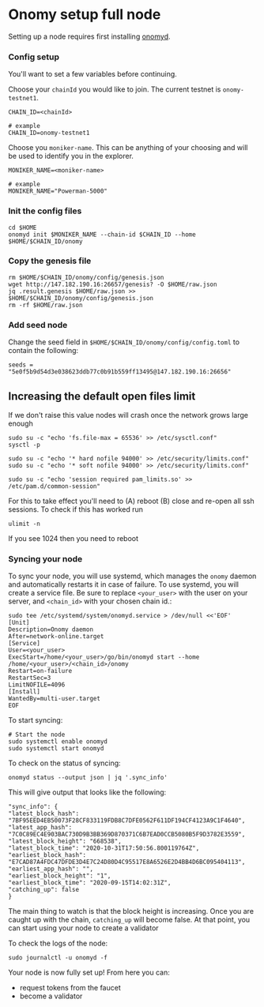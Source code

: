 # Onomy setup full node

Setting up a node requires first installing [onomyd](onomy-testnet-docs/install-onomyd.md).

### Config setup
You'll want to set a few variables before continuing. 

Choose your `chainId` you would like to join. The current testnet is `onomy-testnet1`.
```
CHAIN_ID=<chainId>

# example
CHAIN_ID=onomy-testnet1
```

Choose you `moniker-name`. This can be anything of your choosing and will be used to identify you in the explorer.
```
MONIKER_NAME=<moniker-name>

# example
MONIKER_NAME="Powerman-5000"
```

### Init the config files
```
cd $HOME
onomyd init $MONIKER_NAME --chain-id $CHAIN_ID --home $HOME/$CHAIN_ID/onomy
```

### Copy the genesis file

```
rm $HOME/$CHAIN_ID/onomy/config/genesis.json
wget http://147.182.190.16:26657/genesis? -O $HOME/raw.json
jq .result.genesis $HOME/raw.json >> $HOME/$CHAIN_ID/onomy/config/genesis.json
rm -rf $HOME/raw.json
```

### Add seed node

Change the seed field in `$HOME/$CHAIN_ID/onomy/config/config.toml` to contain the following:

```
seeds = "5e0f5b9d54d3e038623ddb77c0b91b559ff13495@147.182.190.16:26656"
```

## Increasing the default open files limit
If we don't raise this value nodes will crash once the network grows large enough
```
sudo su -c "echo 'fs.file-max = 65536' >> /etc/sysctl.conf"
sysctl -p

sudo su -c "echo '* hard nofile 94000' >> /etc/security/limits.conf"
sudo su -c "echo '* soft nofile 94000' >> /etc/security/limits.conf"

sudo su -c "echo 'session required pam_limits.so' >> /etc/pam.d/common-session"
```
For this to take effect you'll need to (A) reboot (B) close and re-open all ssh sessions.
To check if this has worked run
```
ulimit -n
```
If you see 1024 then you need to reboot

### Syncing your node
To sync your node, you will use systemd, which manages the `onomy` daemon and automatically restarts it in case of failure. To use systemd, you will create a service file. Be sure to replace `<your_user>` with the user on your server, and `<chain_id>` with your chosen chain id.:

```bash:
sudo tee /etc/systemd/system/onomyd.service > /dev/null <<'EOF'
[Unit]
Description=Onomy daemon
After=network-online.target
[Service]
User=<your_user>
ExecStart=/home/<your_user>/go/bin/onomyd start --home /home/<your_user>/<chain_id>/onomy
Restart=on-failure
RestartSec=3
LimitNOFILE=4096
[Install]
WantedBy=multi-user.target
EOF
```

To start syncing:

```
# Start the node
sudo systemctl enable onomyd
sudo systemctl start onomyd
```

To check on the status of syncing:

```
onomyd status --output json | jq '.sync_info'
```

This will give output that looks like the following:
```
"sync_info": {
"latest_block_hash": "7BF95EED4EB50073F28CF833119FDB8C7DFE0562F611DF194CF4123A9C1F4640",
"latest_app_hash": "7C0C89EC4E903BAC730D9B3BB369D870371C6B7EAD0CCB5080B5F9D3782E3559",
"latest_block_height": "668538",
"latest_block_time": "2020-10-31T17:50:56.800119764Z",
"earliest_block_hash": "E7CAD87A4FDC47DFDE3D4E7C24D80D4C95517E8A6526E2D4BB4D6BC095404113",
"earliest_app_hash": "",
"earliest_block_height": "1",
"earliest_block_time": "2020-09-15T14:02:31Z",
"catching_up": false
}
```
The main thing to watch is that the block height is increasing. Once you are caught up with the chain, `catching_up` will become false. At that point, you can start using your node to create a validator

To check the logs of the node:

```
sudo journalctl -u onomyd -f
```

Your node is now fully set up! 
From here you can:
- request tokens from the faucet
- become a validator